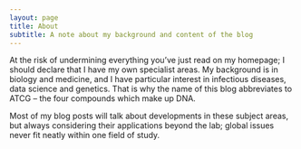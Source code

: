 ```yaml
---
layout: page
title: About
subtitle: A note about my background and content of the blog
---
```


At the risk of undermining everything you’ve just read on my homepage; I should declare that I have my own specialist areas. My background is in biology and medicine, and I have particular interest in infectious diseases, data science and genetics. That is why the name of this blog abbreviates to ATCG – the four compounds which make up DNA.  

Most of my blog posts will talk about developments in these subject areas, but always considering their applications beyond the lab; global issues never fit neatly within one field of study.  
